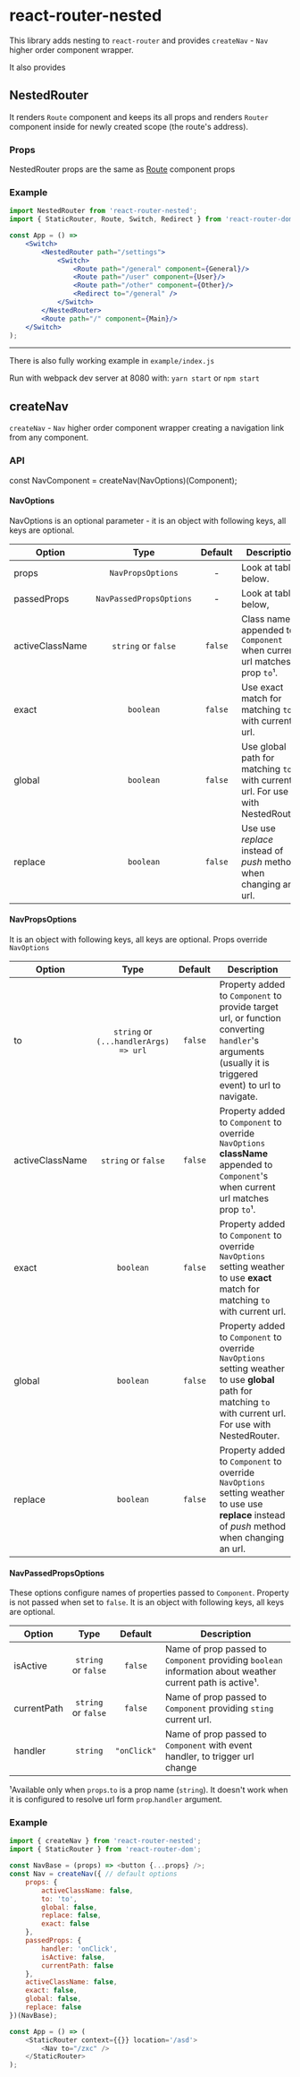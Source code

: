 # react-router-nested

This library adds nesting to `react-router` and provides `createNav` - `Nav` higher order component wrapper.

It also provides 


## NestedRouter 
It renders `Route` component and keeps its all props and renders `Router` component inside for newly created scope (the route's address).

### Props

NestedRouter props are the same as [Route](https://github.com/ReactTraining/react-router/blob/master/packages/react-router/docs/api/Route.md) component props

### Example
```jsx
import NestedRouter from 'react-router-nested';
import { StaticRouter, Route, Switch, Redirect } from 'react-router-dom';

const App = () => 
    <Switch>
        <NestedRouter path="/settings">
            <Switch>
                <Route path="/general" component={General}/>
                <Route path="/user" component={User}/>
                <Route path="/other" component={Other}/>
                <Redirect to="/general" />
            </Switch>
        </NestedRouter>
        <Route path="/" component={Main}/>
    </Switch>
);
```

---

There is also fully working example in `example/index.js`

Run with webpack dev server at 8080 with: `yarn start` or `npm start`

## createNav
`createNav` - `Nav` higher order component wrapper creating a navigation link from any component.

### API

const NavComponent = createNav(NavOptions)(Component);

#### NavOptions

NavOptions is an optional parameter - it is an object with following keys, all keys are optional. 

| Option          |           Type          |  Default  | Description                                                                        |
|-----------------|:-----------------------:|:---------:|------------------------------------------------------------------------------------|
| props           | `NavPropsOptions`       |     -     | Look at table below.                                                               |
| passedProps     | `NavPassedPropsOptions` |     -     | Look at table below,                                                               |
| activeClassName | `string` or `false`     |  `false`  | Class name appended to `Component` when current url matches prop `to`¹.            |
| exact           | `boolean`               |  `false`  | Use exact match for matching `to` with current url.                                |
| global          | `boolean`               |  `false`  | Use global path for matching `to` with current url. For use with NestedRouter.     |
| replace         | `boolean`               |  `false`  | Use use *replace* instead of *push* method when changing an url.                   |

#### NavPropsOptions

It is an object with following keys, all keys are optional. Props override `NavOptions`

| Option          |                  Type                 |  Default  | Description                                                                                                                                                                |
|-----------------|:-------------------------------------:|:---------:|--------------------------------------------------------------------------------------------------------------------------------------------------------------|
| to              | `string` or `(...handlerArgs) => url` |  `false`  | Property added to `Component` to provide target url, or function converting `handler`'s arguments (usually it is triggered event) to url to navigate.        |
| activeClassName | `string` or `false`                   |  `false`  | Property added to `Component` to override `NavOptions` **className** appended to `Component`'s when current url matches prop `to`¹.                          |
| exact           | `boolean`                             |  `false`  | Property added to `Component` to override `NavOptions` setting weather to use **exact** match for matching `to` with current url.                            |
| global          | `boolean`                             |  `false`  | Property added to `Component` to override `NavOptions` setting weather to use **global** path for matching `to` with current url. For use with NestedRouter. |
| replace         | `boolean`                             |  `false`  | Property added to `Component` to override `NavOptions` setting weather to use use **replace** instead of *push* method when changing an url.                 |


#### NavPassedPropsOptions

These options configure names of properties passed to `Component`.
Property is not passed when set to `false`.
It is an object with following keys, all keys are optional.

| Option      |         Type        |   Default   | Description                                                                                                      |
|-------------|:-------------------:|:-----------:|------------------------------------------------------------------------------------------------------------------|
| isActive    | `string` or `false` |   `false`   | Name of prop passed to `Component` providing `boolean` information about weather current path is active¹.        |
| currentPath | `string` or `false` |   `false`   | Name of prop passed to `Component` providing `sting` current url.                                                |
| handler     | `string`            | `"onClick"` | Name of prop passed to `Component` with event handler, to trigger url change                                     |

¹Available only when `props`.`to` is a prop name (`string`). It doesn't work when it is configured to resolve url form `prop`.`handler` argument.


### Example

```js
import { createNav } from 'react-router-nested';
import { StaticRouter } from 'react-router-dom';

const NavBase = (props) => <button {...props} />;
const Nav = createNav({ // default options
    props: {
        activeClassName: false,
        to: 'to',
        global: false,
        replace: false,
        exact: false
    },
    passedProps: {
        handler: 'onClick',
        isActive: false,
        currentPath: false
    },
    activeClassName: false,
    exact: false,
    global: false,
    replace: false
})(NavBase);

const App = () => (
    <StaticRouter context={{}} location='/asd'>
        <Nav to="/zxc" />
    </StaticRouter>
);
```
